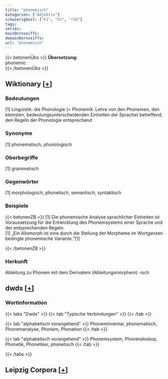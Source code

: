 ```yaml
---
title: "phonemisch"
kategorien: ["Adjektiv"]
schwierigkeit: ["k1", "h1", "r24"]
tags:
series:
mainDornseiffs:
domainDornseiffs:
url: "phonemisch"
---
```


{{< betonenÜbs >}}
**Übersetzung:**  
phonemic  
{{< /betonenÜbs >}}

## Wiktionary [[+](https://de.wiktionary.org/wiki/phonemisch)]

### Bedeutungen
[1] Linguistik: die Phonologie (= Phonemik: Lehre von den Phonemen, den kleinsten, bedeutungsunterscheidenden Einheiten der Sprache) betreffend; den Regeln der Phonologie entsprechend  

### Synonyme
[1] phonematisch, phonologisch  

### Oberbegriffe
[1] grammatisch  

### Gegenwörter
[1] morphologisch, phonetisch, semantisch, syntaktisch  

### Beispiele
{{< betonenZB >}}
[1] Die phonemische Analyse sprachlicher Einheiten ist Voraussetzung für die Entwicklung des Phonemsystems einer Sprache und der entsprechenden Regeln.  
[1] „Ein Allomorph ist eine durch die Stellung der Morpheme im Wortganzen bedingte phonemische Variante.“[1]  

{{< /betonenZB >}}
### Herkunft
Ableitung zu Phonem mit dem Derivatem (Ableitungsmorphem) -isch  



## dwds [[+](https://www.dwds.de/wb/phonemisch)]

### Wortinformation
{{< tabs "Dwds" >}}
{{< tab "Typische Verbindungen" >}}
{{< /tab >}}

{{< tab "alphabetisch vorangehend" >}}
Phoneminventar, phonematisch, Phonemanalyse, Phonem, Phonation
{{< /tab >}}

{{< tab "alphabetisch vorangehend" >}}
Phonemsystem, Phonendoskop, Phonetik, Phonetiker, phonetisch
{{< /tab >}}

{{< /tabs >}}

## Leipzig Corpora [[+](https://corpora.uni-leipzig.de/en/res?word=phonemisch&corpusId=deu_newscrawl-public_2018)]

